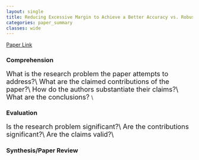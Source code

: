 ```yaml
---
layout: single
title: Reducing Excessive Margin to Achieve a Better Accuracy vs. Robustness Trade-off
categories: paper_summary
classes: wide
---
```


[Paper Link]([https://link-url-here.org](https://openreview.net/pdf?id=Azh9QBQ4tR7))

### Comprehension
<font size="4">
What is the research problem the paper attempts to address?\
What are the claimed contributions of the paper?\
How do the authors substantiate their claims?\
What are the conclusions? </font>\

### Evaluation
<font size="4">
Is the research problem significant?\
Are the contributions significant?\
Are the claims valid?\ </font>

### Synthesis/Paper Review
